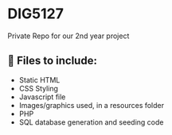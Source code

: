 # DIG5127
Private Repo for our 2nd year project

## 📂 Files to include:
- Static HTML
- CSS Styling
- Javascript file
- Images/graphics used, in a resources folder
- PHP
- SQL database generation and seeding code
